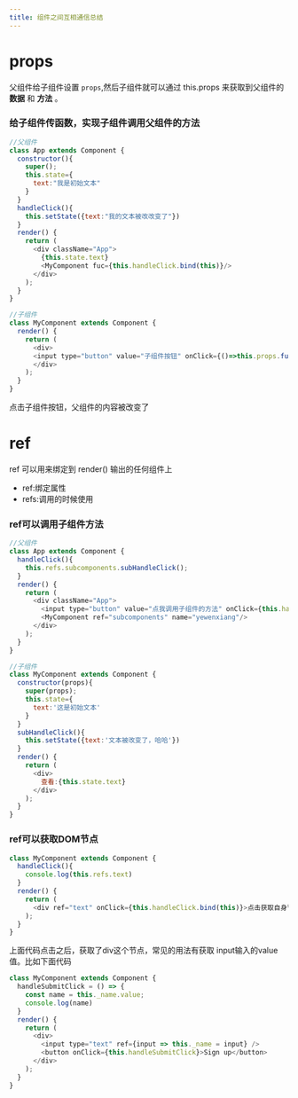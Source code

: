 ```yaml
---
title: 组件之间互相通信总结
---
```


# props

父组件给子组件设置 `props`,然后子组件就可以通过 this.props 来获取到父组件的 **数据** 和 **方法** 。

### 给子组件传函数，实现子组件调用父组件的方法

```js
//父组件
class App extends Component {
  constructor(){
    super();
    this.state={
      text:"我是初始文本"
    }
  }
  handleClick(){
    this.setState({text:"我的文本被改改变了"})
  }
  render() {
    return (
      <div className="App">
        {this.state.text}
        <MyComponent fuc={this.handleClick.bind(this)}/>
      </div>
    );
  }
}
```

```js
//子组件
class MyComponent extends Component {
  render() {
    return (
      <div>
      <input type="button" value="子组件按钮" onClick={()=>this.props.fuc()}></input>
      </div>
    );
  }
}
```
点击子组件按钮，父组件的内容被改变了

# ref

ref 可以用来绑定到 render() 输出的任何组件上

- ref:绑定属性
- refs:调用的时候使用

### ref可以调用子组件方法

```js
//父组件
class App extends Component {
  handleClick(){
    this.refs.subcomponents.subHandleClick();
  }
  render() {
    return (
      <div className="App">
        <input type="button" value="点我调用子组件的方法" onClick={this.handleClick.bind(this)}/>
        <MyComponent ref="subcomponents" name="yewenxiang"/>
      </div>
    );
  }
}
```

```js
//子组件
class MyComponent extends Component {
  constructor(props){
    super(props);
    this.state={
      text:'这是初始文本'
    }
  }
  subHandleClick(){
    this.setState({text:'文本被改变了，哈哈'})
  }
  render() {
    return (
      <div>
        查看:{this.state.text}
      </div>
    );
  }
}
```

### ref可以获取DOM节点

```js
class MyComponent extends Component {
  handleClick(){
    console.log(this.refs.text)
  }
  render() {
    return (
      <div ref="text" onClick={this.handleClick.bind(this)}>点击获取自身节点</div>
    );
  }
}
```
上面代码点击之后，获取了div这个节点，常见的用法有获取 input输入的value值。比如下面代码

```js
class MyComponent extends Component {
  handleSubmitClick = () => {
    const name = this._name.value;
    console.log(name)
  }
  render() {
    return (
      <div>
        <input type="text" ref={input => this._name = input} />
        <button onClick={this.handleSubmitClick}>Sign up</button>
      </div>
    );
  }
}
```

